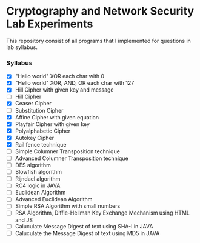 # Cryptography and Network Security Lab Experiments

This repository consist of all programs that I implemented for questions in lab syllabus.

### Syllabus

- [x] "Hello world" XOR each char with 0
- [x] "Hello world" XOR, AND, OR each char with 127
- [x] Hill Cipher with given key and message
- [ ] Hill Cipher
- [x] Ceaser Cipher
- [ ] Substitution Cipher
- [x] Affine Cipher with given equation
- [x] Playfair Cipher with given key
- [x] Polyalphabetic Cipher
- [x] Autokey Cipher
- [x] Rail fence technique
- [ ] Simple Columner Transposition technique
- [ ] Advanced Columner Transposition technique
- [ ] DES algorithm
- [ ] Blowfish algorithm
- [ ] Rijndael algorithm
- [ ] RC4 logic in JAVA
- [ ] Euclidean Algorithm
- [ ] Advanced Euclidean Algorithm
- [ ] Simple RSA Algorithm with small numbers
- [ ] RSA Algorithm, Diffie-Hellman Key Exchange Mechanism using HTML and JS
- [ ] Caluculate Message Digest of text using SHA-I in JAVA
- [ ] Caluculate the Message Digest of text using MD5 in JAVA
